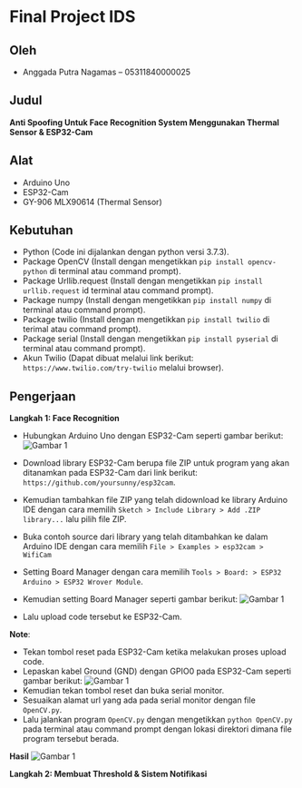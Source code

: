 # Final Project IDS
## Oleh
- Anggada Putra Nagamas – 05311840000025

## Judul
**Anti Spoofing Untuk Face Recognition System Menggunakan Thermal Sensor & ESP32-Cam**

## Alat
- Arduino Uno
- ESP32-Cam
- GY-906 MLX90614 (Thermal Sensor)

## Kebutuhan
- Python (Code ini dijalankan dengan python versi 3.7.3).
- Package OpenCV (Install dengan mengetikkan `pip install opencv-python` di terminal atau command prompt).
- Package Urllib.request (Install dengan mengetikkan `pip install urllib.request` id terminal atau command prompt).
- Package numpy (Install dengan mengetikkan `pip install numpy` di terminal atau command prompt).
- Package twilio (Install dengan mengetikkan `pip install twilio` di terimal atau command prompt).
- Package serial (Install dengan mengetikkan `pip install pyserial` di terminal atau command prompt).
- Akun Twilio (Dapat dibuat melalui link berikut: `https://www.twilio.com/try-twilio` melalui browser).

## Pengerjaan
**Langkah 1: Face Recognition**
- Hubungkan Arduino Uno dengan ESP32-Cam seperti gambar berikut:
![Gambar 1](Images/1.PNG)

- Download library ESP32-Cam berupa file ZIP untuk program yang akan ditanamkan pada ESP32-Cam dari link berikut:
`https://github.com/yoursunny/esp32cam`.
- Kemudian tambahkan file ZIP yang telah didownload ke library Arduino IDE dengan cara memilih ``Sketch > Include Library > Add .ZIP library...`` lalu pilih file ZIP.
- Buka contoh source dari library yang telah ditambahkan ke dalam Arduino IDE dengan cara memilih ``File > Examples > esp32cam > WifiCam``
- Setting Board Manager dengan cara memilih ``Tools > Board: > ESP32 Arduino > ESP32 Wrover Module``.
- Kemudian setting Board Manager seperti gambar berikut:
![Gambar 1](Images/3.png)

- Lalu upload code tersebut ke ESP32-Cam.

**Note**:
- Tekan tombol reset pada ESP32-Cam ketika melakukan proses upload code.
- Lepaskan kabel Ground (GND) dengan GPIO0 pada ESP32-Cam seperti gambar berikut:
![Gambar 1](Images/2.png)
- Kemudian tekan tombol reset dan buka serial monitor.
- Sesuaikan alamat url yang ada pada serial monitor dengan file `OpenCV.py`.
- Lalu jalankan program `OpenCV.py` dengan mengetikkan `python OpenCV.py` pada terminal atau command prompt dengan lokasi direktori dimana file program tersebut berada.

**Hasil**
![Gambar 1](Images/4.png)

**Langkah 2: Membuat Threshold & Sistem Notifikasi**
